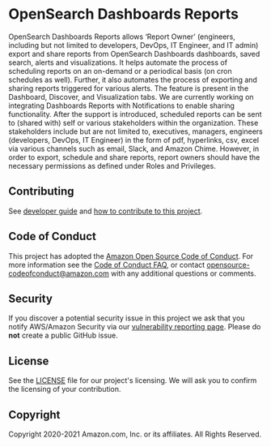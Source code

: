 # OpenSearch Dashboards Reports

OpenSearch Dashboards Reports allows ‘Report Owner’ (engineers, including but not limited to developers, DevOps, IT Engineer, and IT admin) export and share reports from OpenSearch Dashboards dashboards, saved search, alerts and visualizations. It helps automate the process of scheduling reports on an on-demand or a periodical basis (on cron schedules as well). Further, it also automates the process of exporting and sharing reports triggered for various alerts. The feature is present in the Dashboard, Discover, and Visualization tabs. We are currently working on integrating Dashboards Reports with Notifications to enable sharing functionality. After the support is introduced, scheduled reports can be sent to (shared with) self or various stakeholders within the organization. These stakeholders include but are not limited to, executives, managers, engineers (developers, DevOps, IT Engineer) in the form of pdf, hyperlinks, csv, excel via various channels such as email, Slack, and Amazon Chime. However, in order to export, schedule and share reports, report owners should have the necessary permissions as defined under Roles and Privileges.

## Contributing

See [developer guide](DEVELOPER_GUIDE.md) and [how to contribute to this project](../CONTRIBUTING.md).

## Code of Conduct

This project has adopted the [Amazon Open Source Code of Conduct](../CODE_OF_CONDUCT.md). For more information see the [Code of Conduct FAQ](https://aws.github.io/code-of-conduct-faq), or contact [opensource-codeofconduct@amazon.com](mailto:opensource-codeofconduct@amazon.com) with any additional questions or comments.

## Security

If you discover a potential security issue in this project we ask that you notify AWS/Amazon Security via our [vulnerability reporting page](http://aws.amazon.com/security/vulnerability-reporting/). Please do **not** create a public GitHub issue.

## License

See the [LICENSE](../LICENSE) file for our project's licensing. We will ask you to confirm the licensing of your contribution.

## Copyright

Copyright 2020-2021 Amazon.com, Inc. or its affiliates. All Rights Reserved.
